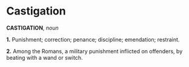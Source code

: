 # Castigation

**CASTIGATION**, _noun_

**1.** Punishment; correction; penance; discipline; emendation; restraint.

**2.** Among the Romans, a military punishment inflicted on offenders, by beating with a wand or switch.
